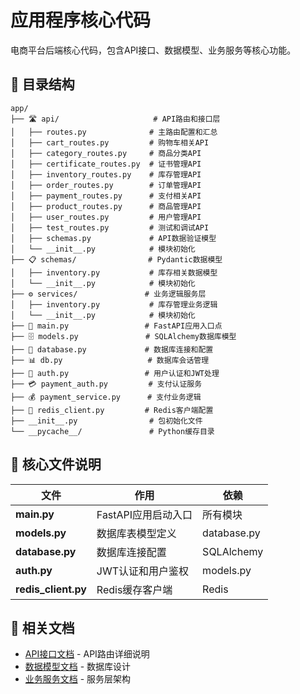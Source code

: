 # 应用程序核心代码

电商平台后端核心代码，包含API接口、数据模型、业务服务等核心功能。

## 📁 目录结构

```
app/
├── 🛣️ api/                     # API路由和接口层
│   ├── routes.py              # 主路由配置和汇总
│   ├── cart_routes.py         # 购物车相关API
│   ├── category_routes.py     # 商品分类API
│   ├── certificate_routes.py  # 证书管理API
│   ├── inventory_routes.py    # 库存管理API
│   ├── order_routes.py        # 订单管理API
│   ├── payment_routes.py      # 支付相关API
│   ├── product_routes.py      # 商品管理API
│   ├── user_routes.py         # 用户管理API
│   ├── test_routes.py         # 测试和调试API
│   ├── schemas.py             # API数据验证模型
│   └── __init__.py            # 模块初始化
├── 📋 schemas/                # Pydantic数据模型
│   ├── inventory.py           # 库存相关数据模型
│   └── __init__.py            # 模块初始化
├── ⚙️ services/               # 业务逻辑服务层
│   ├── inventory.py           # 库存管理业务逻辑
│   └── __init__.py            # 模块初始化
├── 🚀 main.py                 # FastAPI应用入口点
├── 🗄️ models.py               # SQLAlchemy数据库模型
├── 🔗 database.py             # 数据库连接和配置
├── 📊 db.py                   # 数据库会话管理
├── 🔐 auth.py                 # 用户认证和JWT处理
├── 💳 payment_auth.py         # 支付认证服务
├── 💰 payment_service.py      # 支付业务逻辑
├── 🔴 redis_client.py         # Redis客户端配置
├── __init__.py                # 包初始化文件
└── __pycache__/               # Python缓存目录
```

## 🔑 核心文件说明

| 文件 | 作用 | 依赖 |
|-----|------|------|
| **main.py** | FastAPI应用启动入口 | 所有模块 |
| **models.py** | 数据库表模型定义 | database.py |
| **database.py** | 数据库连接配置 | SQLAlchemy |
| **auth.py** | JWT认证和用户鉴权 | models.py |
| **redis_client.py** | Redis缓存客户端 | Redis |

## 🔗 相关文档

- [API接口文档](api/README.md) - API路由详细说明
- [数据模型文档](../docs/modules/data-models/) - 数据库设计
- [业务服务文档](services/README.md) - 服务层架构